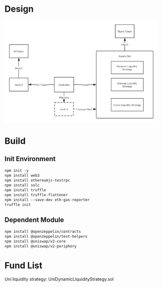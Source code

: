 # Design
![image](./assets/vault-v2.png)
# Build
## Init Environment
```
npm init -y
npm install web3
npm install ethereumjs-testrpc
npm install solc
npm install truffle
npm install truffle-flattener
npm install --save-dev eth-gas-reporter
truffle init
```

## Dependent Module
```
npm install @openzeppelin/contracts
npm install @openzeppelin/test-helpers
npm install @uniswap/v2-core
npm install @uniswap/v2-periphery
```
# Fund List
Uni liquidity strategy: UniDynamicLiquidityStrategy.sol
